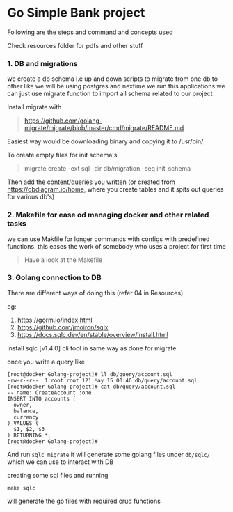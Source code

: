 # Go Simple Bank project 
Following are the steps and command and concepts used

Check resources folder for pdfs and other stuff 

### 1.  DB and migrations
we create a db schema i.e up and down scripts to migrate from one db to other like we will be using postgres and nextime we run this applications we can just use migrate function to import all schema related to our project

Install migrate with
> https://github.com/golang-migrate/migrate/blob/master/cmd/migrate/README.md

Easiest way would be downloading binary and copying it to /usr/bin/ 

To create empty files for init schema's
> migrate create -ext sql -dir db/migration -seq init_schema

Then add the content/queries you written (or created from https://dbdiagram.io/home, where you create tables and it spits out queries for various db's)


### 2. Makefile for ease od managing docker and other related tasks
we can use Makfile for longer commands with configs with predefined functions. this eases the work of somebody who uses a project for first time

> Have a look at the Makefile


### 3. Golang connection to DB
There are different ways of doing this (refer 04 in Resources)

eg:
1. https://gorm.io/index.html
2. https://github.com/jmoiron/sqlx
3. https://docs.sqlc.dev/en/stable/overview/install.html

install sqlc [v1.4.0] cli tool in same way as done for migrate

once you write a query like
```shell
[root@docker Golang-project]# ll db/query/account.sql
-rw-r--r--. 1 root root 121 May 15 00:46 db/query/account.sql
[root@docker Golang-project]# cat db/query/account.sql
-- name: CreateAccount :one
INSERT INTO accounts (
  owner,
  balance,
  currency
) VALUES (
  $1, $2, $3
) RETURNING *;
[root@docker Golang-project]#
```

And run `sqlc migrate` it will generate some golang files under `db/sqlc/` which we can use to interact with DB

creating some sql files and running 
```shell
make sqlc
```
will generate the go files with required crud functions
